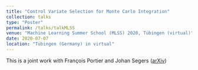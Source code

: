 ```yaml
---
title: "Control Variate Selection for Monte Carlo Integration"
collection: talks
type: "Poster"
permalink: /talks/talkMLSS
venue: "Machine Learning Summer School (MLSS) 2020, Tübingen (virtual)"
date: 2020-07-07
location: "Tübingen (Germany) in virtual"
---
```

This is a joint work with François Portier and Johan Segers ([arXiv](https://arxiv.org/pdf/1906.10920))
